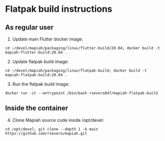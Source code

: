 # Flatpak build instructions

## As regular user

1. Update main Flutter docker image:
```
cd ~/devel/mapiah/packaging/linux/flutter-build/20.04; docker build -t mapiah-flutter-build:20.04 .
```
2. Update flatpak build image:
```
cd ~/devel/mapiah/packaging/linux/flatpak-build; docker build -t mapiah-flatpak-build:20.04 .
```
3. Run the flatpak build image:
```
docker run -it --entrypoint /bin/bash rsevero847/mapiah-flatpak-build
```

## Inside the container

4. Clone Mapiah source code inside /opt/devel:
```
cd /opt/devel; git clone --depth 1 -b main https://github.com/rsevero/mapiah.git
```
